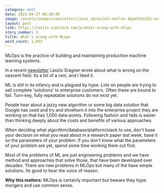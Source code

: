 ```yaml
---
category: null
date: 2021-04-27 08:30:00
image: /assets/images/newsletter/issue_18/michal-matlon-4ApmfdVo32Q-unsplash.jpeg
layout: post
link: https://laszlo.substack.com/p/whats-wrong-with-mlops
story_number: 3
title: What's wrong with MLops
word_count: 1,893
---
```


MLOps is the practice of building and maintaining production machine learning systems. 

In a recent [newsletter](https://laszlo.substack.com/p/whats-wrong-with-mlops) Laszlo Sragner wrote about what is wrong on the nascent field. Its a bit of a rant, and I liked it.

ML is still in its infancy and is plagued by hype. Lots on people are trying to sell complete 'solutions' to enterprise customers. Often these are bound to fail. Turn-key, fully repeatable solutions do not exist yet.

People hear about a jazzy new algorithm or some big data solution that Google has used and try and shoehorn it into the enterprise project they are working on that has 1,000 data-points. Following fashion and fads is easier than thinking deeply about the costs and benefits of various approaches.

When deciding what algorithm/database/platform/stack to use, don't base your decision on what you read about in a research paper last week, base it on the parameters of your problem. If you don't know what the parameters of your problem are yet, spend some time working them out first.

Most of the problems of ML are just engineering problems and we have method and approaches that solve those, that have been developed over decades. There are new problems in MLOps but many of the have simple solutions. Its good to hear the voice of reason.

**Why this matters:** MLOps is certainly important but beware they hype mongers and use common sense.

